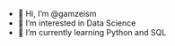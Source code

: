 - 👋 Hi, I’m @gamzeism
- 👀 I’m interested in Data Science
- 🌱 I’m currently learning Python and SQL

<!---
gamzeism/gamzeism is a ✨ special ✨ repository because its `README.md` (this file) appears on your GitHub profile.
You can click the Preview link to take a look at your changes.
--->
